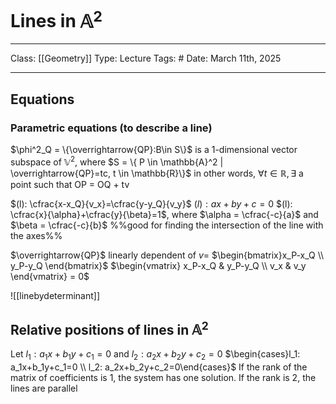 # Lines in $\mathbb{A}^2$
___
Class: [[Geometry]]
Type: Lecture
Tags: # 
Date: March 11th, 2025
___
## Equations
### Parametric equations (to describe a line)
$\phi^2_Q = \{\overrightarrow{QP}:B\in S\}$ is a 1-dimensional vector subspace of $\mathbb{V}^2$, where 
$S = \{ P \in \mathbb{A}^2 | \overrightarrow{QP}=tc, t \in \mathbb{R}\}$
in other words, $\forall t \in \mathbb{R}, \exists$ a point such that OP = OQ + tv

$(l): \cfrac{x-x_Q}{v_x}=\cfrac{y-y_Q}{v_y}$
$(l): ax+by+c=0$
$(l): \cfrac{x}{\alpha}+\cfrac{y}{\beta}=1$, where $\alpha = \cfrac{-c}{a}$ and $\beta = \cfrac{-c}{b}$  %%good for finding the intersection of the line with the axes%% 

$\overrightarrow{QP}$ linearly dependent of $v=$ $\begin{bmatrix}x_P-x_Q \\ y_P-y_Q \end{bmatrix}$
$\begin{vmatrix} x_P-x_Q & y_P-y_Q \\ v_x & v_y \end{vmatrix} = 0$ 

![[linebydeterminant]]

## Relative positions of lines in $\mathbb{A}^2$
Let $l_1: a_1x+b_1y+c_1=0$ and $l_2: a_2x+b_2y+c_2=0$
$\begin{cases}l_1: a_1x+b_1y+c_1=0 \\ l_2: a_2x+b_2y+c_2=0\end{cases}$
If the rank of the matrix of coefficients is 1, the system has one solution. If the rank is 2, the lines are parallel

